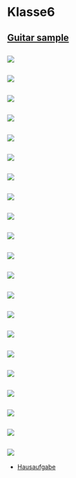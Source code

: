 # Klasse6
[Guitar sample](Klasse6/guitar.wav.zip)
---
![](Klasse6/6-1.png)
---
![](Klasse6/6-2.png)
---
![](Klasse6/6-3.png)
---
![](Klasse6/6-6.png)
---
![](Klasse6/6-5.png)
---
![](Klasse6/6-6.png)
---
![](Klasse6/6-7.png)
---
![](Klasse6/6-8.png)
---
![](Klasse6/6-9.png)
---
![](Klasse6/6-10.png)
---
![](Klasse6/6-11.png)
---
![](Klasse6/6-12.png)
---
![](Klasse6/6-13.png)
---
![](Klasse6/6-14.png)
---
![](Klasse6/6-15.png)
---
![](Klasse6/6-16.png)
---
![](Klasse6/6-17.png)
---
![](Klasse6/6-18.png)
---
![](Klasse6/6-19.png)
---
![](Klasse6/6-20.png)
---
![](Klasse6/6-21.png)
---
- [Hausaufgabe](Klasse6/hausaufgabe.zip)
